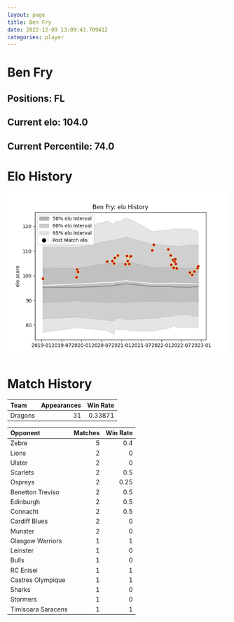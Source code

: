 ```yaml
---  
layout: page  
title: Ben Fry  
date: 2022-12-09 13:09:43.709412  
categories: player  
---
```

# Ben Fry

## Positions: FL

## Current elo: 104.0

## Current Percentile: 74.0

# Elo History


![elo history](history_BenFry.png)
# Match History


| Team    |   Appearances |   Win Rate |
|:--------|--------------:|-----------:|
| Dragons |            31 |    0.33871 |

| Opponent           |   Matches |   Win Rate |
|:-------------------|----------:|-----------:|
| Zebre              |         5 |       0.4  |
| Lions              |         2 |       0    |
| Ulster             |         2 |       0    |
| Scarlets           |         2 |       0.5  |
| Ospreys            |         2 |       0.25 |
| Benetton Treviso   |         2 |       0.5  |
| Edinburgh          |         2 |       0.5  |
| Connacht           |         2 |       0.5  |
| Cardiff Blues      |         2 |       0    |
| Munster            |         2 |       0    |
| Glasgow Warriors   |         1 |       1    |
| Leinster           |         1 |       0    |
| Bulls              |         1 |       0    |
| RC Enisei          |         1 |       1    |
| Castres Olympique  |         1 |       1    |
| Sharks             |         1 |       0    |
| Stormers           |         1 |       0    |
| Timisoara Saracens |         1 |       1    |